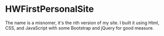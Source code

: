 # HWFirstPersonalSite
The name is a misnomer, it's the nth version of my site. I built it using Html, CSS, and JavaScript with some Bootstrap and jQuery for good measure.
